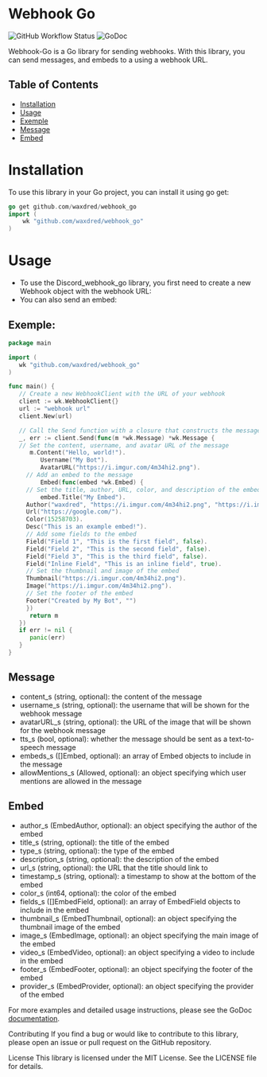 
# Webhook Go
![GitHub Workflow Status](https://github.com/waxdred/webhook_go/actions/workflows/go.yml/badge.svg)
![GoDoc](https://godoc.org/github.com/golang/gddo?status.svg)

Webhook-Go is a Go library for sending webhooks. With this library, you can send messages, and embeds to a using a webhook URL.
## Table of Contents
- [Installation](#Installation)
- [Usage](#Usage)
- [Exemple](#Exemple)
- [Message](#Message)
- [Embed](#Embed)

# Installation
To use this library in your Go project, you can install it using go get:

```go
go get github.com/waxdred/webhook_go
import (
	wk "github.com/waxdred/webhook_go"
)
```
# Usage
- To use the Discord_webhook_go library, you first need to create a new Webhook object with the webhook URL:
- You can also send an embed:

## Exemple:
```go
package main

import (
   wk "github.com/waxdred/webhook_go"
)

func main() {
   // Create a new WebhookClient with the URL of your webhook
   client := wk.WebhookClient{}
   url := "webhook url"
   client.New(url)

   // Call the Send function with a closure that constructs the message and returns it
   _, err := client.Send(func(m *wk.Message) *wk.Message {
   // Set the content, username, and avatar URL of the message
      m.Content("Hello, world!").
         Username("My Bot").
     	 AvatarURL("https://i.imgur.com/4m34hi2.png").
	 // Add an embed to the message
         Embed(func(embed *wk.Embed) {
	 // Set the title, author, URL, color, and description of the embed
         embed.Title("My Embed").
	 Author("waxdred", "https://i.imgur.com/4m34hi2.png", "https://i.imgur.com/R66g1Pe.jpg").
	 Url("https://google.com/").
	 Color(15258703).
	 Desc("This is an example embed!").
	 // Add some fields to the embed
	 Field("Field 1", "This is the first field", false).
	 Field("Field 2", "This is the second field", false).
	 Field("Field 3", "This is the third field", false).
	 Field("Inline Field", "This is an inline field", true).
	 // Set the thumbnail and image of the embed
	 Thumbnail("https://i.imgur.com/4m34hi2.png").
	 Image("https://i.imgur.com/4m34hi2.png").
	 // Set the footer of the embed
	 Footer("Created by My Bot", "")
	 })
      return m
   })
   if err != nil {
      panic(err)
   }
}
```

## Message
- content_s (string, optional): the content of the message
- username_s (string, optional): the username that will be shown for the webhook message
- avatarURL_s (string, optional): the URL of the image that will be shown for the webhook message
- tts_s (bool, optional): whether the message should be sent as a text-to-speech message
- embeds_s ([]Embed, optional): an array of Embed objects to include in the message
- allowMentions_s (Allowed, optional): an object specifying which user mentions are allowed in the message
## Embed
- author_s (EmbedAuthor, optional): an object specifying the author of the embed
- title_s (string, optional): the title of the embed
- type_s (string, optional): the type of the embed
- description_s (string, optional): the description of the embed
- url_s (string, optional): the URL that the title should link to
- timestamp_s (string, optional): a timestamp to show at the bottom of the embed
- color_s (int64, optional): the color of the embed
- fields_s ([]EmbedField, optional): an array of EmbedField objects to include in the embed
- thumbnail_s (EmbedThumbnail, optional): an object specifying the thumbnail image of the embed
- image_s (EmbedImage, optional): an object specifying the main image of the embed
- video_s (EmbedVideo, optional): an object specifying a video to include in the embed
- footer_s (EmbedFooter, optional): an object specifying the footer of the embed
- provider_s (EmbedProvider, optional): an object specifying the provider of the embed

For more examples and detailed usage instructions, please see the GoDoc [documentation](https://pkg.go.dev/github.com/waxdred/Discord_webhook_go?utm_source=godoc).

Contributing
If you find a bug or would like to contribute to this library, please open an issue or pull request on the GitHub repository.

License
This library is licensed under the MIT License. See the LICENSE file for details.
